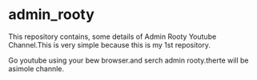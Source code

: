 # admin_rooty
This repository contains, some details of Admin Rooty Youtube Channel.This is very simple because this is my 1st repository.

Go youtube using your bew browser.and serch admin rooty.therte will be asimole channle.
